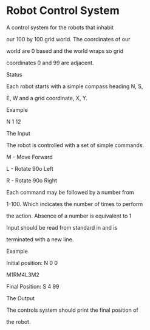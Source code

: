 # Robot Control System
A control system for the robots that inhabit

our 100 by 100 grid world. The coordinates of our 

world are 0 based and the world wraps so grid 

coordinates 0 and 99 are adjacent.

Status 

Each robot starts with a simple compass heading N, S, 

E, W and a grid coordinate, X, Y. 

Example 

N 1 12

The Input 

The robot is controlled with a set of simple commands.

M - Move Forward

L - Rotate 90o Left

R - Rotate 90o Right

Each command may be followed by a number from 

1-100. Which indicates the number of times to perform 

the action. Absence of a number is equivalent to 1

Input should be read from standard in and is 

terminated with a new line.

Example 

Initial position: N 0 0

M1RM4L3M2

Final Position: S 4 99

The Output 

The controls system should print the final position of 

the robot.
